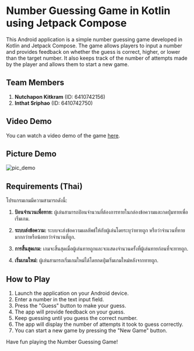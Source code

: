 # Number Guessing Game in Kotlin using Jetpack Compose

This Android application is a simple number guessing game developed in Kotlin and Jetpack Compose. The game allows players to input a number and provides feedback on whether the guess is correct, higher, or lower than the target number. It also keeps track of the number of attempts made by the player and allows them to start a new game.

## Team Members

1. **Nutchapon Kitkram** (ID: 6410742156)
2. **Inthat Sriphao** (ID: 6410742750)

## Video Demo

You can watch a video demo of the game [here](https://github.com/BigbossNutchapon/sf333as1/assets/88434297/b83177a1-557b-4f8a-af76-6ecb47a4e4a1).

## Picture Demo
![pic_demo](https://github.com/BigbossNutchapon/sf333as1/assets/88434297/809c7a8d-aa09-4942-abd9-37d0de0ce331)

## Requirements (Thai)

โปรแกรมเกมมีความสามารถดังนี้:

1. **ป้อนจำนวนเพื่อทาย:** ผู้เล่นสามารถป้อนจำนวนที่ต้องการทายในกล่องข้อความและกดปุ่มทายเพื่อเริ่มเกม.

2. **ระบบส่งข้อความ:** ระบบจะส่งข้อความผลลัพธ์ให้กับผู้เล่นโดยระบุว่าทายถูก หรือว่าจำนวนที่ทายมากกว่าหรือน้อยกว่าจำนวนที่ถูก.

3. **การสิ้นสุดเกม:** เกมจะสิ้นสุดเมื่อผู้เล่นทายถูกและจะแสดงจำนวนครั้งที่ผู้เล่นทายก่อนที่จะทายถูก.

4. **เริ่มเกมใหม่:** ผู้เล่นสามารถเริ่มเกมใหม่ได้โดยกดปุ่มเริ่มเกมใหม่หลังจากทายถูก.

## How to Play

1. Launch the application on your Android device.
2. Enter a number in the text input field.
3. Press the "Guess" button to make your guess.
4. The app will provide feedback on your guess.
5. Keep guessing until you guess the correct number.
6. The app will display the number of attempts it took to guess correctly.
7. You can start a new game by pressing the "New Game" button.

Have fun playing the Number Guessing Game!

